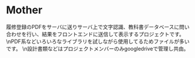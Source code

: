 # Mother
履修登録のPDFをサーバに送りサーバ上で文字認識、教科書データベースに問い合わせを行い、結果をフロントエンドに送信して表示するプロジェクトです。
\nPDF系などいろいろなライブラリを試しながら使用してるためファイルが多いです。
\n設計書類などはプロジェクトメンバーのみgoogledriveで管理し共由。
